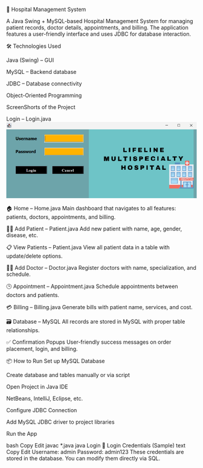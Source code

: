 🏥 Hospital Management System

A Java Swing + MySQL-based Hospital Management System for managing patient records, doctor details, appointments, and billing. The application features a user-friendly interface and uses JDBC for database interaction.

🛠️ Technologies Used

Java (Swing) – GUI

MySQL – Backend database

JDBC – Database connectivity

Object-Oriented Programming


ScreenShorts of the Project

Login – Login.java
![](https://github.com/sanjeet-ppandeyy/HospitalManagementSystem/blob/main/Screenshot%202025-05-21%20121154.png)


🏠 Home – Home.java
Main dashboard that navigates to all features: patients, doctors, appointments, and billing.


👨‍⚕️ Add Patient – Patient.java
Add new patient with name, age, gender, disease, etc.


📋 View Patients – Patient.java
View all patient data in a table with update/delete options.


👩‍⚕️ Add Doctor – Doctor.java
Register doctors with name, specialization, and schedule.


🕒 Appointment – Appointment.java
Schedule appointments between doctors and patients.


💳 Billing – Billing.java
Generate bills with patient name, services, and cost.


🗃️ Database – MySQL
All records are stored in MySQL with proper table relationships.


✅ Confirmation Popups
User-friendly success messages on order placement, login, and billing.


📦 How to Run
Set up MySQL Database

Create database and tables manually or via script

Open Project in Java IDE

NetBeans, IntelliJ, Eclipse, etc.

Configure JDBC Connection

Add MySQL JDBC driver to project libraries

Run the App

bash
Copy
Edit
javac *.java
java Login
🔑 Login Credentials (Sample)
text
Copy
Edit
Username: admin
Password: admin123
These credentials are stored in the database. You can modify them directly via SQL.
